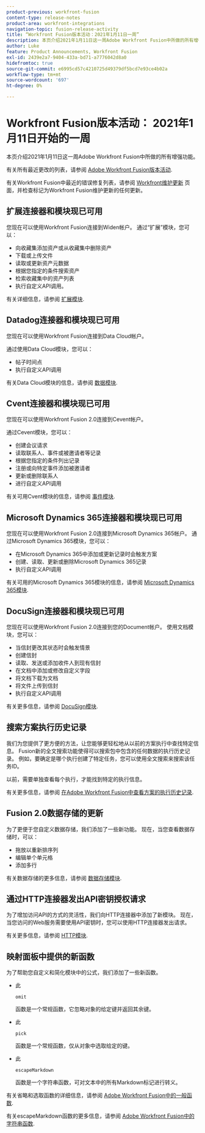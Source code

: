 ```yaml
---
product-previous: workfront-fusion
content-type: release-notes
product-area: workfront-integrations
navigation-topic: fusion-release-activity
title: “Workfront Fusion版本活动：2021年1月11日一周”
description: 本页介绍2021年1月11日这一周Adobe Workfront Fusion中所做的所有增强功能。
author: Luke
feature: Product Announcements, Workfront Fusion
exl-id: 2439e2a7-9404-433a-bd71-a7776042d8a0
hidefromtoc: true
source-git-commit: e6995cd57c4210725d49379df5bcd7e93ce4b02a
workflow-type: tm+mt
source-wordcount: '697'
ht-degree: 0%

---
```


# Workfront Fusion版本活动： 2021年1月11日开始的一周

本页介绍2021年1月11日这一周Adobe Workfront Fusion中所做的所有增强功能。

有关所有最近更改的列表，请参阅 [Adobe Workfront Fusion版本活动](../../../product-announcements/product-releases/fusion-release-activity/fusion-release-activity.md).

有关Workfront Fusion中最近的错误修复列表，请参阅 [Workfront维护更新](https://experienceleague.adobe.com/docs/workfront-known-issues/releases/current-updates.html) 页面，并检查标记为Workfront Fusion维护更新的任何更新。

## 扩展连接器和模块现已可用

您现在可以使用Workfront Fusion连接到Widen帐户。 通过“扩展”模块，您可以：

* 向收藏集添加资产或从收藏集中删除资产
* 下载或上传文件
* 读取或更新资产元数据
* 根据您指定的条件搜索资产
* 检索收藏集中的资产列表
* 执行自定义API调用。

有关详细信息，请参阅 [扩展模块](../../../workfront-fusion/apps-and-their-modules/widen-modules.md).

## Datadog连接器和模块现已可用

您现在可以使用Workfront Fusion连接到Data Cloud帐户。

通过使用Data Cloud模块，您可以：

* 帖子时间点
* 执行自定义API调用

有关Data Cloud模块的信息，请参阅 [数据模块](../../../workfront-fusion/apps-and-their-modules/datadog-modules.md).

## Cvent连接器和模块现已可用

您现在可以使用Workfront Fusion 2.0连接到Cevent帐户。

通过Cevent模块，您可以：

* 创建会议请求
* 读取联系人、事件或被邀请者等记录
* 根据您指定的条件列出记录
* 注册或向特定事件添加被邀请者
* 更新或删除联系人
* 进行自定义API调用

有关可用Cvent模块的信息，请参阅 [事件模块](../../../workfront-fusion/apps-and-their-modules/cvent-modules.md).

## Microsoft Dynamics 365连接器和模块现已可用

您现在可以使用Workfront Fusion 2.0连接到Microsoft Dynamics 365帐户。 通过Microsoft Dynamics 365模块，您可以：

* 在Microsoft Dynamics 365中添加或更新记录时会触发方案
* 创建、读取、更新或删除Microsoft Dynamics 365记录
* 执行自定义API调用

有关可用的Microsoft Dynamics 365模块的信息，请参阅 [Microsoft Dynamics 365模块](../../../workfront-fusion/apps-and-their-modules/microsoft-dynamics-365-modules.md).

## DocuSign连接器和模块现已可用

您现在可以使用Workfront Fusion 2.0连接到您的Document帐户。 使用文档模块，您可以：

* 当信封更改其状态时会触发情景
* 创建信封
* 读取、发送或添加收件人到现有信封
* 在文档中添加或修改自定义字段
* 将文档下载为文档
* 将文件上传到信封
* 执行自定义API调用

有关更多信息，请参阅 [DocuSign模块](../../../workfront-fusion/apps-and-their-modules/docusign-modules.md).

## 搜索方案执行历史记录

我们为您提供了更方便的方法，让您能够更轻松地从以前的方案执行中查找特定信息。 Fusion新的全文搜索功能使得可以搜索包中包含的任何数据的执行历史记录。 例如，要确定是哪个执行创建了特定任务，您可以使用全文搜索来搜索该任务ID。

以前，需要单独查看每个执行，才能找到特定的执行信息。

有关更多信息，请参阅 [在Adobe Workfront Fusion中查看方案的执行历史记录](../../../workfront-fusion/scenarios/view-scenario-execution-history.md).

## Fusion 2.0数据存储的更新

为了更便于您自定义数据存储，我们添加了一些新功能。 现在，当您查看数据存储时，可以：

* 拖放以重新排序列
* 编辑单个单元格
* 添加多行

有关数据存储的更多信息，请参阅 [数据存储模块](../../../workfront-fusion/apps-and-their-modules/data-store-modules.md).

## 通过HTTP连接器发出API密钥授权请求

为了增加访问API的方式的灵活性，我们向HTTP连接器中添加了新模块。 现在，当您访问的Web服务需要使用API密钥时，您可以使用HTTP连接器发出请求。

有关更多信息，请参阅 [HTTP模块](../../../workfront-fusion/apps-and-their-modules/http-modules/http-modules-1.md).

## 映射面板中提供的新函数

为了帮助您自定义和简化模块中的公式，我们添加了一些新函数。

* 此

   ```
   omit
   ```

   函数是一个常规函数，它忽略对象的给定键并返回其余键。
* 此

   ```
   pick
   ```

   函数是一个常规函数，仅从对象中选取给定的键。
* 此

   ```
   escapeMarkdown
   ```

   函数是一个字符串函数，可对文本中的所有Markdown标记进行转义。

有关省略和选取函数的详细信息，请参阅 [Adobe Workfront Fusion中的一般函数](../../../workfront-fusion/functions/general-functions.md).

有关escapeMarkdown函数的更多信息，请参阅 [Adobe Workfront Fusion中的字符串函数](../../../workfront-fusion/functions/string-functions.md).
